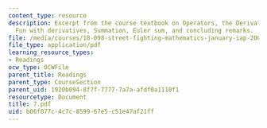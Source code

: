 ```yaml
---
content_type: resource
description: Excerpt from the course textbook on Operators, the Derivative operator,
  Fun with derivatives, Summation, Euler sum, and concluding remarks.
file: /media/courses/18-098-street-fighting-mathematics-january-iap-2008/b06f077c4c7c859967e5c51e47af21ff_7.pdf
file_type: application/pdf
learning_resource_types:
- Readings
ocw_type: OCWFile
parent_title: Readings
parent_type: CourseSection
parent_uid: 1920b094-8f7f-7777-7a7a-afdf0a1110f1
resourcetype: Document
title: 7.pdf
uid: b06f077c-4c7c-8599-67e5-c51e47af21ff
---
```

